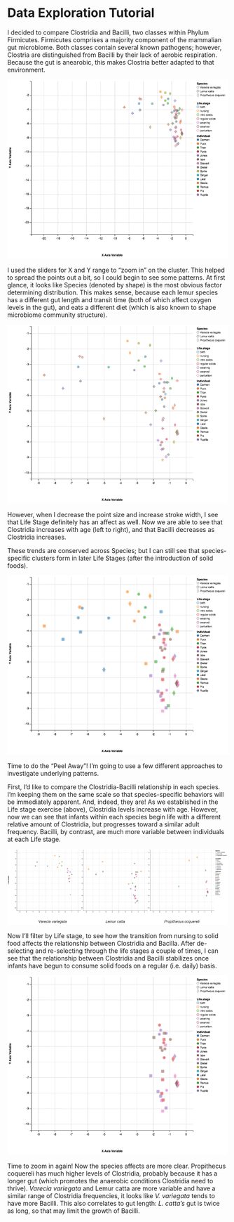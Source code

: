 # Data Exploration Tutorial

I decided to compare Clostridia and Bacilli, two classes within Phylum Firmicutes. Firmicutes comprises a majority component of the mammalian gut microbiome. Both classes contain several known pathogens; however, Clostria are distinguished from Bacilli by their lack of aerobic respiration. Because the gut is anearobic, this makes Clostria better adapted to that environment.

![](images/plot1.png)

I used the sliders for X and Y range to “zoom in” on the cluster. This helped to spread the points out a bit, so I could begin to see some patterns. At first glance, it looks like Species (denoted by shape) is the most obvious factor determining distribution. This makes sense, because each lemur species has a different gut length and transit time (both of which affect oxygen levels in the gut), and eats a different diet (which is also known to shape microbiome community structure).

![](images/plot2.png)

However, when I decrease the point size and increase stroke width, I see that Life Stage definitely has an affect as well. Now we are able to see that Clostridia increases with age (left to right), and that Bacilli decreases as Clostridia increases.

These trends are conserved across Species; but I can still see that species-specific clusters form in later Life Stages (after the introduction of solid foods).

![](images/plot3.png)

Time to do the “Peel Away”! I’m going to use a few different approaches to investigate underlying patterns.

First, I’d like to compare the Clostridia-Bacilli relationship in each species. I’m keeping them on the same scale so that species-specific behaviors will be immediately apparent. And, indeed, they are! As we established in the Life stage exercise (above), Clostridia levels increase with age. However, now we can see that infants within each species begin life with a different relative amount of Clostridia, but progresses toward a similar adult frequency. Bacilli, by contrast, are much more variable between individuals at each Life stage.

![](images/plot4.png)

Now I’ll filter by Life stage, to see how the transition from nursing to solid food affects the relationship between Clostridia and Bacilla. After de-selecting and re-selecting through the life stages a couple of times, I can see that the relationship between Clostridia and Bacilli stabilizes once infants have begun to consume solid foods on a regular (i.e. daily) basis.

![](images/plot5.png)

Time to zoom in again! Now the species affects are more clear.  Propithecus coquereli has much higher levels of Clostridia, probably because it has a longer gut (which promotes the anaerobic conditions Clostridia need to thrive). _Varecia variegata_ and Lemur catta are more variable and have a similar range of Clostridia frequencies, it looks like _V. variegata_ tends to have more Bacilli. This also correlates to gut length: _L. catta’s_ gut is twice as long, so that may limit the growth of Bacilli.  
